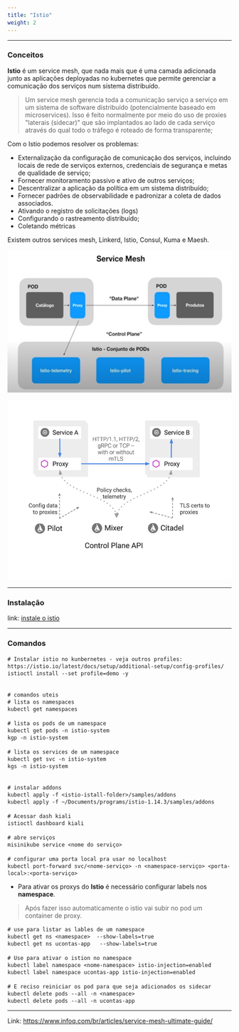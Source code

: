 ```yaml
---
title: "Istio"
weight: 2
---
```


---

### Conceitos

**Istio** é um service mesh, que nada mais que é uma camada adicionada junto as aplicações deployadas no kubernetes que permite gerenciar a comunicação dos serviços num sistema distribuído.

> Um service mesh gerencia toda a comunicação serviço a serviço em um sistema de software distribuído (potencialmente baseado em microservices). Isso é feito normalmente por meio do uso de proxies "laterais (sidecar)" que são implantados ao lado de cada serviço através do qual todo o tráfego é roteado de forma transparente;

Com o Istio podemos resolver os problemas:

- Externalização da configuração de comunicação dos serviços, incluindo locais de rede de serviços externos, credenciais de segurança e metas de qualidade de serviço;
- Fornecer monitoramento passivo e ativo de outros serviços;
- Descentralizar a aplicação da política em um sistema distribuído;
- Fornecer padrões de observabilidade e padronizar a coleta de dados associados.
- Ativando o registro de solicitações (logs)
- Configurando o rastreamento distribuído;
- Coletando métricas

Existem outros services mesh, Linkerd, Istio, Consul, Kuma e Maesh.

![image-20220813165959337](assets/image-20220813165959337.png)

![img](assets/83image1-1595613674037.jpg)

---

### Instalação

link: [instale o istio](https://istio.io/latest/docs/setup/getting-started/)

---

### Comandos

```shell
# Instalar istio no kunbernetes - veja outros profiles: https://istio.io/latest/docs/setup/additional-setup/config-profiles/
istioctl install --set profile=demo -y 


# comandos uteis
# lista os namespaces
kubectl get namespaces

# lista os pods de um namespace
kubectl get pods -n istio-system
kgp -n istio-system

# lista os services de um namespace
kubectl get svc -n istio-system
kgs -n istio-system


# instalar addons 
kubectl apply -f <istio-istall-folder>/samples/addons
kubectl apply -f ~/Documents/programs/istio-1.14.3/samples/addons

# Acessar dash kiali 
istioctl dashboard kiali

# abre serviços
misinikube service <nome do serviço>

# configurar uma porta local pra usar no localhost
kubectl port-forward svc/<nome-serviço> -n <namespace-serviço> <porta-local>:<porta-serviço>
```

- Para ativar os proxys do **Istio** é necessário configurar labels nos **namespace**.

> Após fazer isso automaticamente o istio vai subir no pod um container de proxy.

```shell
# use para listar as lables de um namespace
kubectl get ns <namespace>  --show-labels=true
kubectl get ns ucontas-app   --show-labels=true

# Use para ativar o istion no namespace
kubectl label namespace <nome-namespace> istio-injection=enabled
kubectl label namespace ucontas-app istio-injection=enabled

# E reciso reiniciar os pod para que seja adicionados os sidecar
kubectl delete pods --all -n <namespace>
kubectl delete pods --all -n ucontas-app
```

---

Link: https://www.infoq.com/br/articles/service-mesh-ultimate-guide/
